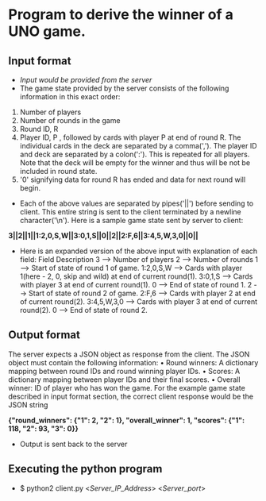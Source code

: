 # Program to derive the winner of a UNO game.

## Input format
* *Input would be provided from the server*
* The game state provided by the server consists of the following information in this exact order:
1. Number of players
2. Number of rounds in the game
3. Round ID, R
4. Player ID, P , followed by cards with player P at end of round R. The individual cards in the deck are separated by a comma(','). The player ID and deck are separated by a colon(':'). This is repeated for all players. Note that the deck will be empty for the winner and thus will be not be included in round state.
5. '0' signifying data for round R has ended and data for next round will begin.

* Each of the above values are separated by pipes('||') before sending to client. This entire string
is sent to the client terminated by a newline character('\n'). Here is a sample game state sent
by server to client:

**3||2||1||1:2,0,S,W||3:0,1,S||0||2||2:F,6||3:4,5,W,3,0||0||**

* Here is an expanded version of the above input with explanation of each field:
Field Description
3 --> Number of players
2 --> Number of rounds
1 --> Start of state of round 1 of game.
1:2,0,S,W --> Cards with player 1(here - 2, 0, skip and wild) at end of current round(1).
3:0,1,S --> Cards with player 3 at end of current round(1).
0 --> End of state of round 1.
2 --> Start of state of round 2 of game.
2:F,6 --> Cards with player 2 at end of current round(2).
3:4,5,W,3,0 --> Cards with player 3 at end of current round(2).
0 --> End of state of round 2.

## Output format
The server expects a JSON object as response from the client. The JSON object must contain
the following information:
• Round winners: A dictionary mapping between round IDs and round winning player IDs.
• Scores: A dictionary mapping between player IDs and their final scores.
• Overall winner: ID of player who has won the game.
For the example game state described in input format section, the correct client response would
be the JSON string

**{"round_winners": {"1": 2, "2": 1}, "overall_winner": 1, "scores": {"1": 118,
"2": 93, "3": 0}}**

* Output is sent back to the server

## Executing the python program
* $ python2 client.py <_Server_IP_Address_> <_Server_port_>
 
